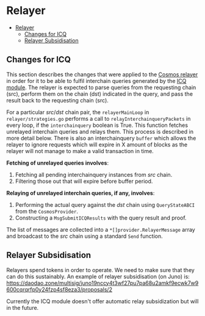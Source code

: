 # Relayer

- [Relayer](#relayer)
  - [Changes for ICQ](#changes-for-icq)
  - [Relayer Subsidisation](#relayer-subsidisation)

## Changes for ICQ

This section describes the changes that were applied to the [Cosmos relayer](https://github.com/cosmos/relayer) in order for it to be able to fulfil interchain queries generated by the [ICQ module](Icq.md). The relayer is expected to parse queries from the requesting chain (src), perform them on the chain (dst) indicated in the query, and pass the result back to the requesting chain (src).

For a particular _src_/_dst_ chain pair, the `relayerMainLoop` in `relayer/strategies.go` performs a call to `relayInterchainqueryPackets` in every loop, if the `interchainquery` boolean is True. This function fetches unrelayed interchain queries and relays them. This process is described in more detail below. There is also an interchainquery `buffer` which allows the relayer to ignore requests which will expire in X amount of blocks as the relayer will not manage to make a valid transaction in time.

**Fetching of unrelayed queries involves**:

1. Fetching all pending interchainquery instances from _src_ chain.
2. Filtering those out that will expire before buffer period.

**Relaying of unrelayed interchain queries, if any, involves**:

1. Performing the actual query against the _dst_ chain using `QueryStateABCI` from the `CosmosProvider`.
2. Constructing a `MsgSubmitICQResults` with the query result and proof.

The list of messages are collected into a `*[]provider.RelayerMessage` array and broadcast to the _src_ chain using a standard `Send` function.

## Relayer Subsidisation

Relayers spend tokens in order to operate. We need to make sure that they can do this sustainably. An example of relayer subsidisation (on Juno) is: https://daodao.zone/multisig/juno19nccy4t3wf27pu7pa68u2amkf9ecwk7w9600cqrqrfp0y24fzp4sf8eza3/proposals/2

Currently the ICQ module doesn't offer automatic relay subsidization but will in the future.
